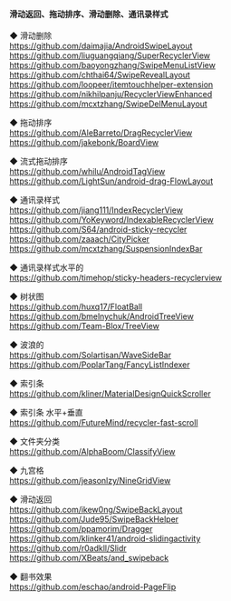 #### 滑动返回、拖动排序、滑动删除、通讯录样式
◆ 滑动删除  
https://github.com/daimajia/AndroidSwipeLayout  
https://github.com/liuguangqiang/SuperRecyclerView  
https://github.com/baoyongzhang/SwipeMenuListView  
https://github.com/chthai64/SwipeRevealLayout  
https://github.com/loopeer/itemtouchhelper-extension  
https://github.com/nikhilpanju/RecyclerViewEnhanced  
https://github.com/mcxtzhang/SwipeDelMenuLayout  

◆ 拖动排序  
https://github.com/AleBarreto/DragRecyclerView  
https://github.com/jakebonk/BoardView  

◆ 流式拖动排序  
https://github.com/whilu/AndroidTagView  
https://github.com/LightSun/android-drag-FlowLayout  

◆ 通讯录样式  
https://github.com/jiang111/IndexRecyclerView  
https://github.com/YoKeyword/IndexableRecyclerView  
https://github.com/S64/android-sticky-recycler    
https://github.com/zaaach/CityPicker  
https://github.com/mcxtzhang/SuspensionIndexBar  


◆ 通讯录样式水平的   
https://github.com/timehop/sticky-headers-recyclerview  

◆ 树状图  
https://github.com/huxq17/FloatBall  
https://github.com/bmelnychuk/AndroidTreeView  
https://github.com/Team-Blox/TreeView  

◆ 波浪的  
https://github.com/Solartisan/WaveSideBar  
https://github.com/PoplarTang/FancyListIndexer  

◆ 索引条  
https://github.com/kliner/MaterialDesignQuickScroller  

◆ 索引条  水平+垂直     
https://github.com/FutureMind/recycler-fast-scroll  

◆ 文件夹分类  
https://github.com/AlphaBoom/ClassifyView  

◆ 九宫格      
https://github.com/jeasonlzy/NineGridView  

◆ 滑动返回  
https://github.com/ikew0ng/SwipeBackLayout  
https://github.com/Jude95/SwipeBackHelper  
https://github.com/ppamorim/Dragger  
https://github.com/klinker41/android-slidingactivity  
https://github.com/r0adkll/Slidr  
https://github.com/XBeats/and_swipeback  


◆ 翻书效果  
https://github.com/eschao/android-PageFlip  
